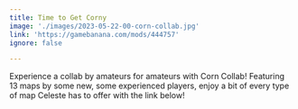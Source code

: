 ```yaml
---
title: Time to Get Corny
image: './images/2023-05-22-00-corn-collab.jpg'
link: 'https://gamebanana.com/mods/444757'
ignore: false

---
```


Experience a collab by amateurs for amateurs with Corn Collab! Featuring 13 maps by some new, some experienced players, enjoy a bit of every type of map Celeste has to offer with the link below!
